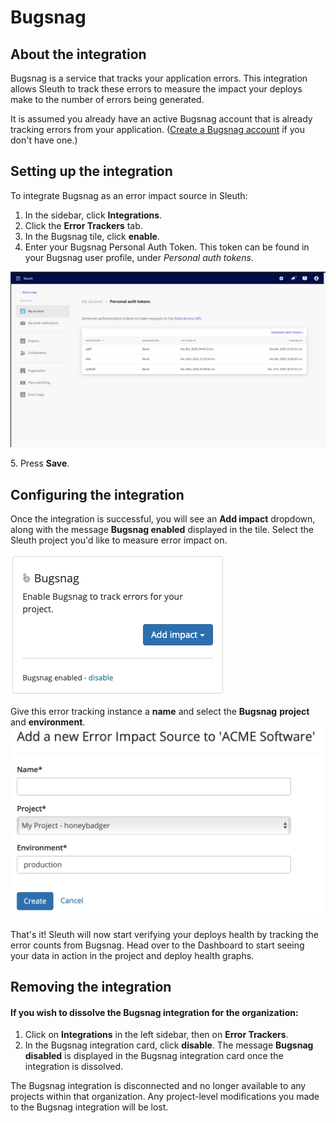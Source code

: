 # Bugsnag

## About the integration

Bugsnag is a service that tracks your application errors. This integration allows Sleuth to track these errors to measure the impact your deploys make to the number of errors being generated.

It is assumed you already have an active Bugsnag account that is already tracking errors from your application. ([Create a Bugsnag account](https://docs.bugsnag.com/platforms/) if you don't have one.)

## Setting up the integration

To integrate Bugsnag as an error impact source in Sleuth:

1. In the sidebar, click **Integrations**.
2. Click the **Error Trackers** tab.
3. In the Bugsnag tile, click **enable**.
4. Enter your Bugsnag Personal Auth Token. This token can be found in your Bugsnag user profile, under _Personal auth tokens_.

![](<../../../.gitbook/assets/bugsnag (1) (1) (1).png>)

5\. Press **Save**.

## Configuring the integration

Once the integration is successful, you will see an **Add impact** dropdown, along with the message **Bugsnag enabled** displayed in the tile. Select the Sleuth project you'd like to measure error impact on.

![](../../../.gitbook/assets/integrations-sleuth-2021-01-26-14-39-16.png)

Give this error tracking instance a **name** and select the **Bugsnag** **project** and **environment**.\
![](../../../.gitbook/assets/honeybadger-sleuth-impact-info.png)

That's it! Sleuth will now start verifying your deploys health by tracking the error counts from Bugsnag. Head over to the Dashboard to start seeing your data in action in the project and deploy health graphs.

## Removing the integration

#### If you wish to dissolve the Bugsnag integration for the organization:

1. Click on **Integrations** in the left sidebar, then on **Error Trackers**.
2. In the Bugsnag integration card, click **disable**. The message **Bugsnag disabled** is displayed in the Bugsnag integration card once the integration is dissolved.

The Bugsnag integration is disconnected and no longer available to any projects within that organization. Any project-level modifications you made to the Bugsnag integration will be lost.
